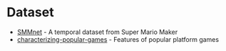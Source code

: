 # Dataset

- [SMMnet](https://www.kaggle.com/datasets/leomauro/smmnet) - A temporal dataset from Super Mario Maker
- [characterizing-popular-games](./characterizing-popular-games) - Features of popular platform games
